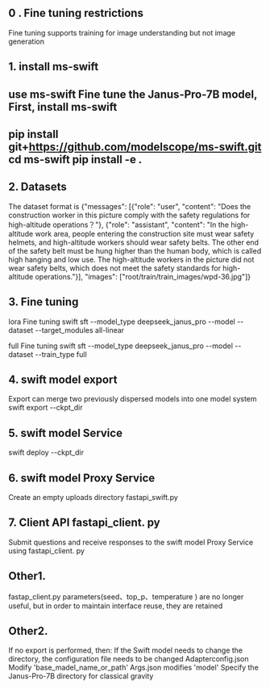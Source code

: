 
##  0 . Fine tuning restrictions
Fine tuning supports training for image understanding but not image generation

##  1. install ms-swift
use ms-swift Fine tune the Janus-Pro-7B model,
First, install ms-swift
----------------------------------------------
pip install git+https://github.com/modelscope/ms-swift.git
cd ms-swift
pip install -e .
--------------------------------------------------------
##  2. Datasets
The dataset format is
{"messages": [{"role": "user", "content": "<image>Does the construction worker in this picture comply with the safety regulations for high-altitude operations？"}, {"role": "assistant", "content": "In the high-altitude work area, people entering the construction site must wear safety helmets, and high-altitude workers should wear safety belts. The other end of the safety belt must be hung higher than the human body, which is called high hanging and low use. The high-altitude workers in the picture did not wear safety belts, which does not meet the safety standards for high-altitude operations."}], "images": ["root/train/train_images/wpd-36.jpg"]}

##  3. Fine tuning
lora Fine tuning
swift sft --model_type deepseek_janus_pro --model  <Janus-Pro-7B model path> --dataset <dataset path> --target_modules all-linear

full Fine tuning
swift sft --model_type deepseek_janus_pro --model  <Janus-Pro-7B model path> --dataset <dataset path> --train_type  full



##  4. swift model export 
Export can merge two previously dispersed models into one model system
swift export  --ckpt_dir <swift model path>

##  5. swift model Service
swift deploy --ckpt_dir <Export or Swift model path>


##  6. swift model Proxy Service
Create an empty uploads directory
fastapi_swift.py

##  7. Client API fastapi_client. py
Submit questions and receive responses to the swift model Proxy Service 
using fastapi_client. py


##  Other1. 
fastap_client.py parameters(seed、top_p、temperature ) are no longer useful, 
but in order to maintain interface reuse, 
they are retained

##  Other2.
If no export is performed, then:
If the Swift model needs to change the directory, the configuration file needs to be changed
Adapterconfig.json Modify 'base_madel_name_or_path'
Args.json modifies 'model'
Specify the Janus-Pro-7B directory for classical gravity
